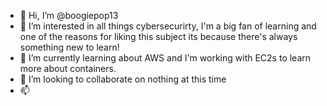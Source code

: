 - 👋 Hi, I’m @boogiepop13
- 👀 I’m interested in all things cybersecurirty, I'm a big fan of learning and one of the reasons for liking this subject its because there's always something new to learn!
- 🌱 I’m currently learning about AWS and I'm working with EC2s to learn more about containers.
- 💞️ I’m looking to collaborate on nothing at this time 
- 📫 

<!---
boogiepop13/boogiepop13 is a ✨ special ✨ repository because its `README.md` (this file) appears on your GitHub profile.
You can click the Preview link to take a look at your changes.
--->

